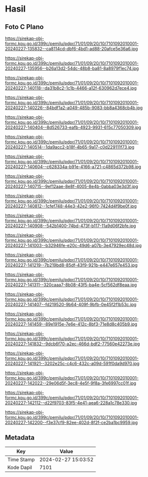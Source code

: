 # Hasil

## Foto C Plano

https://sirekap-obj-formc.kpu.go.id/399c/pemilu/pdpr/71/01/09/20/10/7101092010001-20240227-135832--ca8114cd-dbf6-4bd1-ad88-20afce5e36a6.jpg

https://sirekap-obj-formc.kpu.go.id/399c/pemilu/pdpr/71/01/09/20/10/7101092010001-20240227-135956--b26a13d2-54dc-48b8-ba81-8a8979f1ec74.jpg

https://sirekap-obj-formc.kpu.go.id/399c/pemilu/pdpr/71/01/09/20/10/7101092010001-20240227-140118--da31b8c2-1c1b-4466-a12f-630962d7ece4.jpg

https://sirekap-obj-formc.kpu.go.id/399c/pemilu/pdpr/71/01/09/20/10/7101092010001-20240227-140226--84bdf1a2-a049-485b-9083-bb8a4368cb4b.jpg

https://sirekap-obj-formc.kpu.go.id/399c/pemilu/pdpr/71/01/09/20/10/7101092010001-20240227-140404--8d526733-eafb-4923-9931-615c77050309.jpg

https://sirekap-obj-formc.kpu.go.id/399c/pemilu/pdpr/71/01/09/20/10/7101092010001-20240227-140514--1da9acc2-b18f-4b65-9a17-c0d229111f73.jpg

https://sirekap-obj-formc.kpu.go.id/399c/pemilu/pdpr/71/01/09/20/10/7101092010001-20240227-140604--c628334a-b91e-4166-a721-c4865d372b98.jpg

https://sirekap-obj-formc.kpu.go.id/399c/pemilu/pdpr/71/01/09/20/10/7101092010001-20240227-140715--9ef12aae-8e8f-4005-8e4b-0abba03e3d3f.jpg

https://sirekap-obj-formc.kpu.go.id/399c/pemilu/pdpr/71/01/09/20/10/7101092010001-20240227-140812--1cfef748-44e3-42e2-96f0-7424d4f9be0f.jpg

https://sirekap-obj-formc.kpu.go.id/399c/pemilu/pdpr/71/01/09/20/10/7101092010001-20240227-140908--542b1400-74bd-473f-b117-11a9d06f2bfe.jpg

https://sirekap-obj-formc.kpu.go.id/399c/pemilu/pdpr/71/01/09/20/10/7101092010001-20240227-141003--b32946fe-e20c-49d6-a07b-3e47929ec48d.jpg

https://sirekap-obj-formc.kpu.go.id/399c/pemilu/pdpr/71/01/09/20/10/7101092010001-20240227-141219--7b219bd8-85df-43f9-921b-e447e657e453.jpg

https://sirekap-obj-formc.kpu.go.id/399c/pemilu/pdpr/71/01/09/20/10/7101092010001-20240227-141311--320caaa7-8b08-43f5-ba4e-5cf562df8eaa.jpg

https://sirekap-obj-formc.kpu.go.id/399c/pemilu/pdpr/71/01/09/20/10/7101092010001-20240227-141407--fd219520-9b64-409f-9bfb-0e45f2f1b53c.jpg

https://sirekap-obj-formc.kpu.go.id/399c/pemilu/pdpr/71/01/09/20/10/7101092010001-20240227-141459--89e1915e-7e6e-412c-8bf3-71e8d8c405b9.jpg

https://sirekap-obj-formc.kpu.go.id/399c/pemilu/pdpr/71/01/09/20/10/7101092010001-20240227-141832--9dcb6f70-a2ec-466d-bdf2-77560e42273e.jpg

https://sirekap-obj-formc.kpu.go.id/399c/pemilu/pdpr/71/01/09/20/10/7101092010001-20240227-141921--3202e25c-c4c6-432c-a09d-591f0da9d970.jpg

https://sirekap-obj-formc.kpu.go.id/399c/pemilu/pdpr/71/01/09/20/10/7101092010001-20240227-142022--29e06d5f-3ec8-4e5f-9f8a-3fe6997cc01f.jpg

https://sirekap-obj-formc.kpu.go.id/399c/pemilu/pdpr/71/01/09/20/10/7101092010001-20240227-142112--d22f9703-83f5-4e41-aea6-228a1c78e330.jpg

https://sirekap-obj-formc.kpu.go.id/399c/pemilu/pdpr/71/01/09/20/10/7101092010001-20240227-142200--f3e37cf9-82ee-402d-8f2f-ce2ba1bc9959.jpg


## Metadata

| Key        | Value               |
| ---------- | ------------------- |
| Time Stamp | 2024-02-27 15:03:52 |
| Kode Dapil | 7101                |



